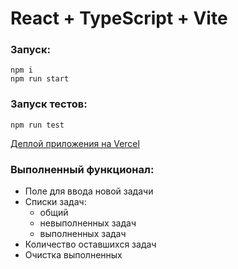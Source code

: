 # React + TypeScript + Vite

### Запуск:
```
npm i
npm run start
```

### Запуск тестов:
```
npm run test
```
[Деплой приложения на Vercel](https://todo-list-mindbox-orcin.vercel.app/)

### Выполненный функционал:

* Поле для ввода новой задачи
* Списки задач:
  * общий
  * невыполненных задач
  * выполненных задач
* Количество оставшихся задач
* Очистка выполненных